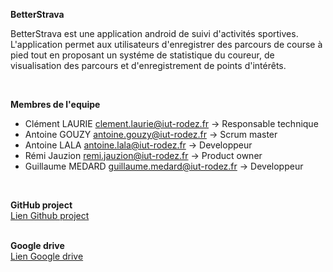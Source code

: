 **BetterStrava**

BetterStrava est une application android de suivi d'activités sportives.
L'application permet aux utilisateurs d'enregistrer des parcours de course à pied tout en proposant un systéme de statistique du coureur, de visualisation des parcours et d'enregistrement de points d'intérêts.

<br/>

**Membres de l'equipe**
- Clément LAURIE [clement.laurie@iut-rodez.fr](mailto:clement.laurie@iut-rodez.fr) -> Responsable technique
- Antoine GOUZY [antoine.gouzy@iut-rodez.fr](mailto:antoine.gouzy@iut-rodez.fr) -> Scrum master
- Antoine LALA [antoine.lala@iut-rodez.fr](mailto:antoine.lala@iut-rodez.fr) -> Developpeur
- Rémi Jauzion [remi.jauzion@iut-rodez.fr](mailto:remi.jauzion@iut-rodez.fr) -> Product owner
- Guillaume MEDARD [guillaume.medard@iut-rodez.fr](mailto:guillaume.medard@iut-rodez.fr) -> Developpeur
<br/>

**GitHub project**<br/>
[Lien Github project](https://github.com/orgs/BS-IUTRDZ/projects/1)

<br/>**Google drive**<br/>
[Lien Google drive](https://drive.google.com/drive/folders/17wiEpSQNsz28pNdiDjbSDgQ_-lid-wuV)
